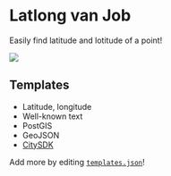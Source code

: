 # Latlong van Job

Easily find latitude and lotitude of a point!

![](screenshots/latlong.png)

## Templates

- Latitude, longitude
- Well-known text
- PostGIS
- GeoJSON
- [CitySDK](http://dev.citysdk.waag.org)

Add more by editing [`templates.json`](https://github.com/bertspaan/latlong/blob/gh-pages/templates.json)!
